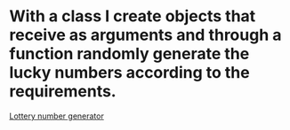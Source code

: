 # With a class I create objects that receive as arguments and through a function randomly generate the lucky numbers according to the requirements.
[Lottery number generator](https://github.com/FlorinTf/OOP_Class_Lottery_number_generator/blob/main/Loto.png)

